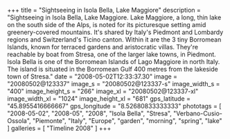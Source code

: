 +++
title = "Sightseeing in Isola Bella, Lake Maggiore"
description = "Sightseeing in Isola Bella, Lake Maggiore. Lake Maggiore, a long, thin lake on the south side of the Alps, is noted for its picturesque setting amid greenery-covered mountains. It's shared by Italy's Piedmont and Lombardy regions and Switzerland's Ticino canton. Within it are the 3 tiny Borromean Islands, known for terraced gardens and aristocratic villas. They're reachable by boat from Stresa, one of the larger lake towns, in Piedmont. Isola Bella is one of the Borromean Islands of Lago Maggiore in north Italy. The island is situated in the Borromean Gulf 400 metres from the lakeside town of Stresa."
date = "2008-05-02T12:33:37.30"
image = "20080502@123337"
image_s = "20080502@123337-s"
image_width_s = "400"
image_height_s = "266"
image_xl = "20080502@123337-xl"
image_width_xl = "1024"
image_height_xl = "681"
gps_latitude = "45.8955416666667"
gps_longitude = "8.52680833333333"
phototags = [ "2008-05-02", "2008-05", "2008", "Isola Bella", "Stresa", "Verbano-Cusio-Ossola", "Piemonte", "Italy", "Europe", "garden", "morning", "spring", "lake" ]
galleries = [ "Timeline 2008" ]
+++
